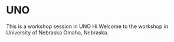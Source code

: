 # UNO
This is a workshop session in UNO
Hi Welcome to the workshop in University of Nebraska Omaha, Nebraska.
